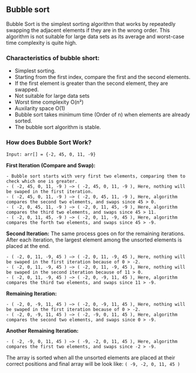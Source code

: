 ## Bubble sort

Bubble Sort is the simplest sorting algorithm that works by repeatedly swapping the adjacent elements if they are in the wrong order. This algorithm is not suitable for large data sets as its average and worst-case time complexity is quite high.

### Characteristics of bubble short:

- Simplest sorting.
- Starting from the first index, compare the first and the second elements.
- If the first element is greater than the second element, they are swapped.
- Not suitable for large data sets
- Worst time complexity O(n²)
- Auxilarity space O(1)
- Bubble sort takes minimum time (Order of n) when elements are already sorted.
- The bubble sort algorithm is stable.

### How does Bubble Sort Work?

```
Input: arr[] = {-2, 45, 0, 11, -9}
```

<strong>First Iteration (Compare and Swap):</strong>

```
- Bubble sort starts with very first two elements, comparing them to check which one is greater.
- ( -2, 45, 0, 11, -9 ) –> ( -2, 45, 0, 11, -9 ), Here, nothing will be swaped in the first iteration.
- ( -2, 45, 0, 11, -9 ) –> ( -2, 0, 45, 11, -9 ), Here, algorithm compares the second two elements, and swaps since 45 > 0.
- ( -2, 0, 45, 11, -9 ) –> ( -2, 0, 11, 45, -9 ), Here, algorithm compares the third two elements, and swaps since 45 > 11.
- ( -2, 0, 11, 45, -9 ) –> ( -2, 0, 11, -9, 45 ), Here, algorithm compares the forth two elements, and swaps since 45 > -9.
```

<strong>Second Iteration:</strong> The same process goes on for the remaining iterations. After each iteration, the largest element among the unsorted elements is placed at the end.

```
- ( -2, 0, 11, -9, 45 ) –> ( -2, 0, 11, -9, 45 ), Here, nothing will be swaped in the first iteration because of 0 > -2.
- ( -2, 0, 11, -9, 45 ) –> ( -2, 0, 11, -9, 45 ), Here, nothing will be swaped in the second iteration because of 11 > 0.
- ( -2, 0, 11, -9, 45 ) –> ( -2, 0, -9, 11, 45 ), Here, algorithm compares the third two elements, and swaps since 11 > -9.
```

<strong>Remaining Iteration:</strong>

```
- ( -2, 0, -9, 11, 45 ) –> ( -2, 0, -9, 11, 45 ), Here, nothing will be swaped in the first iteration because of 0 > -2.
- ( -2, 0, -9, 11, 45 ) –> ( -2, -9, 0, 11, 45 ), Here, algorithm compares the second two elements, and swaps since 0 > -9.
```

<strong>Another Remaining Iteration:</strong>

```
- ( -2, -9, 0, 11, 45 ) –> ( -9, -2, 0, 11, 45 ), Here, algorithm compares the first two elements, and swaps since -2 > -9.
```

The array is sorted when all the unsorted elements are placed at their correct positions and final array will be look like: `( -9, -2, 0, 11, 45 )`
